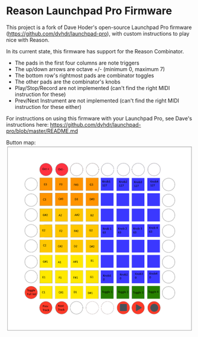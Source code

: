 # Reason Launchpad Pro Firmware

This project is a fork of Dave Hoder's open-source Launchpad Pro firmware (https://github.com/dvhdr/launchpad-pro), with custom instructions to play nice with Reason.

In its current state, this firmware has support for the Reason Combinator.

- The pads in the first four columns are note triggers
- The up/down arrows are octave +/- (minimum 0, maximum 7)
- The bottom row's rightmost pads are combinator toggles
- The other pads are the combinator's knobs
- Play/Stop/Record are not implemented (can't find the right MIDI instruction for these)
- Prev/Next Instrument are not implemented (can't find the right MIDI instruction for these either)

For instructions on using this firmware with your Launchpad Pro, see Dave's instructions here:
https://github.com/dvhdr/launchpad-pro/blob/master/README.md

Button map:
![Button Map](LaunchpadLayoutTemplate.png)